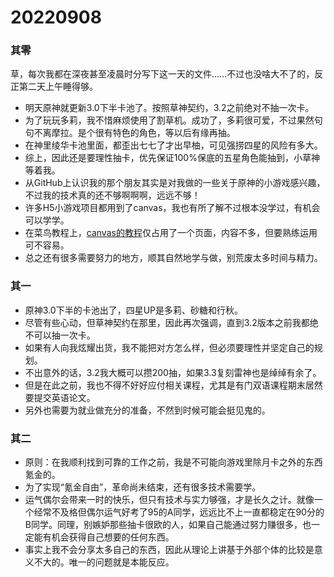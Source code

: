# 20220908

### 其零

草，每次我都在深夜甚至凌晨时分写下这一天的文件……不过也没啥大不了的，反正第二天上午睡得够。

- 明天原神就更新3.0下半卡池了。按照草神契约，3.2之前绝对不抽一次卡。
- 为了玩玩多莉，我不惜麻烦使用了割草机。成功了，多莉很可爱，不过果然句句不离摩拉。是个很有特色的角色，等以后有缘再抽。
- 在神里绫华卡池里面，都歪出七七了才出早柚，可见强捞四星的风险有多大。
- 综上，因此还是要理性抽卡，优先保证100%保底的五星角色能抽到，小草神等着我。
- 从GitHub上认识我的那个朋友其实是对我做的一些关于原神的小游戏感兴趣，不过我的技术真的还不够啊啊啊，远远不够！
- 许多H5小游戏项目都用到了canvas，我也有所了解不过根本没学过，有机会可以学学。
- 在菜鸟教程上，[canvas的教程](https://www.runoob.com/html/html5-canvas.html)仅占用了一个页面，内容不多，但要熟练运用可不容易。
- 总之还有很多需要努力的地方，顺其自然地学与做，别荒废太多时间与精力。

### 其一

- 原神3.0下半的卡池出了，四星UP是多莉、砂糖和行秋。
- 尽管有些心动，但草神契约在那里，因此再次强调，直到3.2版本之前我都绝不可以抽一次卡。
- 如果有人向我炫耀出货，我不能把对方怎么样，但必须要理性并坚定自己的规划。
- 不出意外的话，3.2我大概可以攒200抽，如果3.3复刻雷神也是绰绰有余了。
- 但是在此之前，我也不得不好好应付相关课程，尤其是有门双语课程期末居然要提交英语论文。
- 另外也需要为就业做充分的准备，不然到时候可能会挺见鬼的。

### 其二

- 原则：在我顺利找到可靠的工作之前，我是不可能向游戏里除月卡之外的东西氪金的。
- 为了实现“氪金自由”，革命尚未结束，还有很多技术需要学。
- 运气偶尔会带来一时的快乐，但只有技术与实力够强，才是长久之计。就像一个经常不及格但偶尔运气好考了95的A同学，远远比不上一直都稳定在90分的B同学。同理，别嫉妒那些抽卡很欧的人，如果自己能通过努力赚很多，也一定能有机会获得自己想要的任何东西。
- 事实上我不会分享太多自己的东西，因此从理论上讲基于外部个体的比较是意义不大的。唯一的问题就是本能反应。
